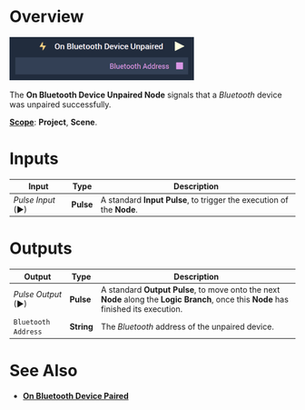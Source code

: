 # Overview

![The On Bluetooth Device Unpaired Node.](../../../../.gitbook/assets/onbluetoothdeviceunpaired.png)

The **On Bluetooth Device Unpaired Node** signals that a *Bluetooth* device was unpaired successfully.

[**Scope**](../../overview.md#scopes): **Project**, **Scene**.



# Inputs

|Input|Type|Description|
|---|---|---|
|*Pulse Input* (►)|**Pulse**|A standard **Input Pulse**, to trigger the execution of the **Node**.|

# Outputs

|Output|Type|Description|
|---|---|---|
|*Pulse Output* (►)|**Pulse**|A standard **Output Pulse**, to move onto the next **Node** along the **Logic Branch**, once this **Node** has finished its execution.|
|`Bluetooth Address`|**String**|The *Bluetooth* address of the unpaired device.|

# See Also

* [**On Bluetooth Device Paired**](onbluetoothdevicepaired.md)

